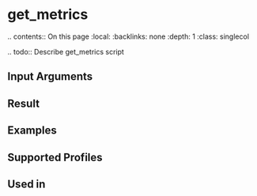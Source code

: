 

# get_metrics

.. contents:: On this page
    :local:
    :backlinks: none
    :depth: 1
    :class: singlecol

.. todo::
    Describe get_metrics script

Input Arguments
---------------

Result
------

Examples
--------

Supported Profiles
------------------

Used in
-------
